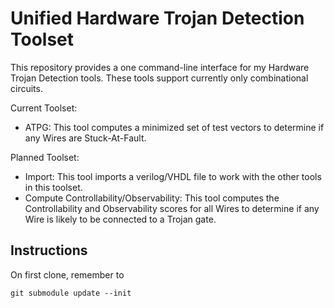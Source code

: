 # Unified Hardware Trojan Detection Toolset

This repository provides a one command-line interface for my Hardware Trojan Detection tools. These tools support currently only combinational circuits.

Current Toolset:
 * ATPG: This tool computes a minimized set of test vectors to determine if any Wires are Stuck-At-Fault.

Planned Toolset:
 * Import: This tool imports a verilog/VHDL file to work with the other tools in this toolset.
 * Compute Controllability/Observability: This tool computes the Controllability and Observability scores for all Wires to determine if any Wire is likely to be connected to a Trojan gate.

## Instructions
On first clone, remember to  
```
git submodule update --init
```